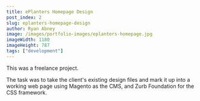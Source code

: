 ```yaml
---
title: ePlanters Homepage Design
post_index: 2
slug: eplanters-homepage-design
author: Ryan Abney
image: /images/portfolio-images/eplanters-homepage.jpg
imageWidth: 1180
imageHeight: 787
tags: ["development"]
---
```


This was a freelance project.

The task was to take the client's existing design files and mark it up into a working web page using Magento as the CMS, and Zurb Foundation for the CSS framework.
